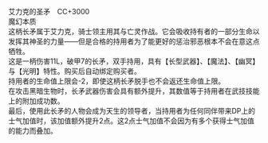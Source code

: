 <title>艾力克的圣矛</title>
<meta name="GENERATOR" content="WinCHM">
<meta http-equiv="Content-Type" content="text/html; charset=gb2312">
<br>艾力克的圣矛　CC+3000 
<br>魔幻本质 
<br>这柄长矛属于艾力克，骑士领主用其与亡灵作战。它会吸收持有者的一部分生命以发挥其神圣的力量——但是合格的持用者为了能更好的惩治邪恶根本不会在意这点牺牲。 
<br>这是一柄伤害11L，破甲7的长矛，双手持用，具有【长型武器】、【魔法】、【幽冥】与【光明】特性。购买后自动绑定购买者。
<br>持用者的生命值上限会-2，即使这柄长矛脱手也不会返还生命值上限。
<br>在攻击黑暗生物时，长矛武器伤害会具有额外提升，其数值等于持用者在武技技能上的附加成功数。
<br>最后，使用此长矛的人物会成为天生的领导者，当持用者为任何同伴带来DP上的士气加值时，该加值额外提升2点。这2点士气加值不会因为有多个获得士气加值的能力而叠加。 
<br>